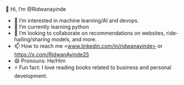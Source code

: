  👋 Hi, I’m @Ridwanayinde

- 👀 I’m interested in machine learning/AI and devops.
- 🌱 I’m currently learning python
- 💞️ I’m looking to collaborate on recommendations on websites, ride-hailing/sharing models, and more.
- 📫 How to reach me <www.linkedin.com/in/ridwanayinde> or <https://x.com/RidwanAyinde25>
- 😄 Pronouns: He/Him
- ⚡ Fun fact: I love reading books related to business and personal development.
  
<!---
Ridwanayinde/Ridwanayinde is a ✨ special ✨ repository because its `README.md` (this file) appears on your GitHub profile.
You can click the Preview link to take a look at your changes.
--->

<!---I know that I have exceeded the line length recommended but I am creating my README profile  --->